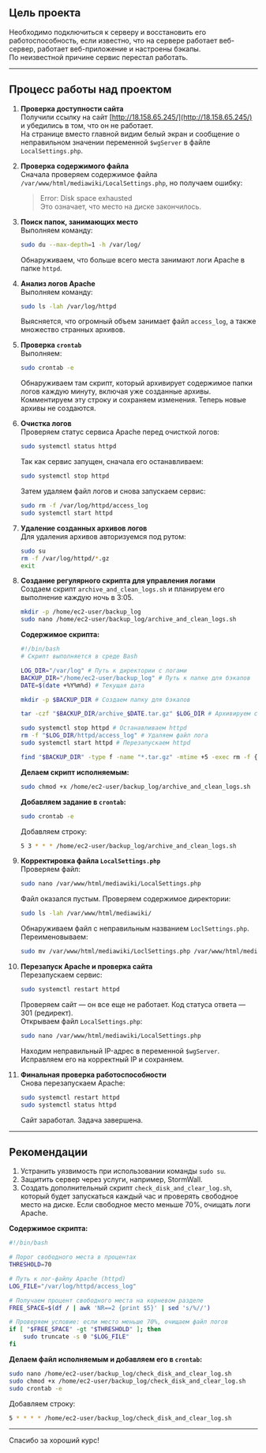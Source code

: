 ## Цель проекта

Необходимо подключиться к серверу и восстановить его работоспособность, если известно, что на сервере работает
веб-сервер, работает веб-приложение и настроены бэкапы.  
По неизвестной причине сервис перестал работать.

---

## Процесс работы над проектом

1. **Проверка доступности сайта**  
   Получили ссылку на сайт [http://18.158.65.245/](http://18.158.65.245/) и убедились в том, что он не работает.  
   На странице вместо главной видим белый экран и сообщение о неправильном значении переменной `$wgServer` в файле
   `LocalSettings.php`.

2. **Проверка содержимого файла**  
   Сначала проверяем содержимое файла `/var/www/html/mediawiki/LocalSettings.php`, но получаем ошибку:
   > Error: Disk space exhausted  
   Это означает, что место на диске закончилось.

3. **Поиск папок, занимающих место**  
   Выполняем команду:
   ```bash
   sudo du --max-depth=1 -h /var/log/
   ```
   Обнаруживаем, что больше всего места занимают логи Apache в папке `httpd`.

4. **Анализ логов Apache**  
   Выполняем команду:
   ```bash
   sudo ls -lah /var/log/httpd
   ```
   Выясняется, что огромный объем занимает файл `access_log`, а также множество странных архивов.

5. **Проверка `crontab`**  
   Выполняем:
   ```bash
   sudo crontab -e
   ```
   Обнаруживаем там скрипт, который архивирует содержимое папки логов каждую минуту, включая уже созданные архивы.  
   Комментируем эту строку и сохраняем изменения. Теперь новые архивы не создаются.

6. **Очистка логов**  
   Проверяем статус сервиса Apache перед очисткой логов:
   ```bash
   sudo systemctl status httpd
   ```  
   Так как сервис запущен, сначала его останавливаем:
   ```bash
   sudo systemctl stop httpd
   ```  
   Затем удаляем файл логов и снова запускаем сервис:
   ```bash
   sudo rm -f /var/log/httpd/access_log
   sudo systemctl start httpd
   ```

7. **Удаление созданных архивов логов**  
   Для удаления архивов авторизуемся под рутом:
   ```bash
   sudo su
   rm -f /var/log/httpd/*.gz
   exit
   ```

8. **Создание регулярного скрипта для управления логами**  
   Создаем скрипт `archive_and_clean_logs.sh` и планируем его выполнение каждую ночь в 3:05.
   ```bash
   mkdir -p /home/ec2-user/backup_log
   sudo nano /home/ec2-user/backup_log/archive_and_clean_logs.sh
   ```

   **Содержимое скрипта:**
   ```bash
   #!/bin/bash
   # Скрипт выполняется в среде Bash

   LOG_DIR="/var/log" # Путь к директории с логами
   BACKUP_DIR="/home/ec2-user/backup_log" # Путь к папке для бэкапов
   DATE=$(date +%Y%m%d) # Текущая дата

   mkdir -p $BACKUP_DIR # Создаем папку для бэкапов

   tar -czf "$BACKUP_DIR/archive_$DATE.tar.gz" $LOG_DIR # Архивируем содержимое логов

   sudo systemctl stop httpd # Останавливаем httpd
   rm -f "$LOG_DIR/httpd/access_log" # Удаляем файл лога
   sudo systemctl start httpd # Перезапускаем httpd

   find "$BACKUP_DIR" -type f -name "*.tar.gz" -mtime +5 -exec rm -f {} + # Удаляем архивы старше 5 дней
   ```

   **Делаем скрипт исполняемым:**
   ```bash
   sudo chmod +x /home/ec2-user/backup_log/archive_and_clean_logs.sh
   ```

   **Добавляем задание в `crontab`:**
   ```bash
   sudo crontab -e
   ```
   Добавляем строку:
   ```bash
   5 3 * * * /home/ec2-user/backup_log/archive_and_clean_logs.sh
   ```

9. **Корректировка файла `LocalSettings.php`**  
   Проверяем файл:
   ```bash
   sudo nano /var/www/html/mediawiki/LocalSettings.php
   ```  
   Файл оказался пустым. Проверяем содержимое директории:
   ```bash
   sudo ls -lah /var/www/html/mediawiki/
   ```  
   Обнаруживаем файл с неправильным названием `LoclSettings.php`. Переименовываем:
   ```bash
   sudo mv /var/www/html/mediawiki/LoclSettings.php /var/www/html/mediawiki/LocalSettings.php
   ```

10. **Перезапуск Apache и проверка сайта**  
    Перезапускаем сервис:
    ```bash
    sudo systemctl restart httpd
    ```
    Проверяем сайт — он все еще не работает. Код статуса ответа — 301 (редирект).  
    Открываем файл `LocalSettings.php`:
    ```bash
    sudo nano /var/www/html/mediawiki/LocalSettings.php
    ```
    Находим неправильный IP-адрес в переменной `$wgServer`. Исправляем его на корректный IP и сохраняем.

11. **Финальная проверка работоспособности**  
    Снова перезапускаем Apache:
    ```bash
    sudo systemctl restart httpd
    sudo systemctl status httpd
    ```
    Сайт заработал. Задача завершена.

---

## Рекомендации

1. Устранить уязвимость при использовании команды `sudo su`.
2. Защитить сервер через услуги, например, StormWall.
3. Создать дополнительный скрипт `check_disk_and_clear_log.sh`, который будет запускаться каждый час и проверять
   свободное место на диске. Если свободное место меньше 70%, очищать логи Apache.

**Содержимое скрипта:**

```bash
#!/bin/bash

# Порог свободного места в процентах
THRESHOLD=70

# Путь к лог-файлу Apache (httpd)
LOG_FILE="/var/log/httpd/access_log"

# Получаем процент свободного места на корневом разделе
FREE_SPACE=$(df / | awk 'NR==2 {print $5}' | sed 's/%//')

# Проверяем условие: если место меньше 70%, очищаем файл логов
if [ "$FREE_SPACE" -gt "$THRESHOLD" ]; then
    sudo truncate -s 0 "$LOG_FILE"
fi
```

**Делаем файл исполняемым и добавляем его в `crontab`:**

```bash
sudo nano /home/ec2-user/backup_log/check_disk_and_clear_log.sh
sudo chmod +x /home/ec2-user/backup_log/check_disk_and_clear_log.sh
sudo crontab -e
```

Добавляем строку:

```bash
5 * * * * /home/ec2-user/backup_log/check_disk_and_clear_log.sh
```

---

Спасибо за хороший курс!